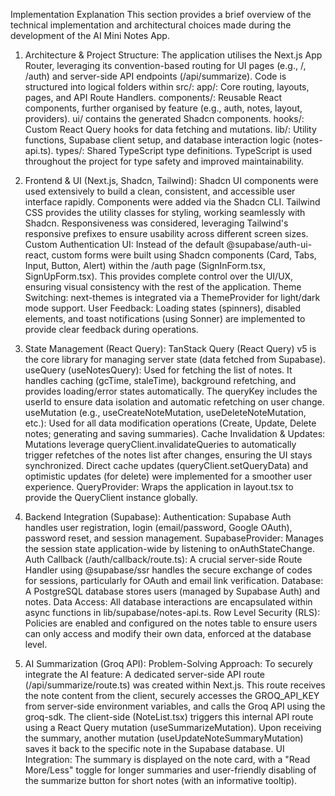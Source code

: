 Implementation Explanation
This section provides a brief overview of the technical implementation and architectural choices made during the development of the AI Mini Notes App.

1. Architecture & Project Structure:
The application utilises the Next.js App Router, leveraging its convention-based routing for UI pages (e.g., /, /auth) and server-side API endpoints (/api/summarize).
Code is structured into logical folders within src/:
app/: Core routing, layouts, pages, and API Route Handlers.
components/: Reusable React components, further organised by feature (e.g., auth, notes, layout, providers). ui/ contains the generated Shadcn components.
hooks/: Custom React Query hooks for data fetching and mutations.
lib/: Utility functions, Supabase client setup, and database interaction logic (notes-api.ts).
types/: Shared TypeScript type definitions.
TypeScript is used throughout the project for type safety and improved maintainability.

3. Frontend & UI (Next.js, Shadcn, Tailwind):
Shadcn UI components were used extensively to build a clean, consistent, and accessible user interface rapidly. Components were added via the Shadcn CLI.
Tailwind CSS provides the utility classes for styling, working seamlessly with Shadcn.
Responsiveness was considered, leveraging Tailwind's responsive prefixes to ensure usability across different screen sizes.
Custom Authentication UI: Instead of the default @supabase/auth-ui-react, custom forms were built using Shadcn components (Card, Tabs, Input, Button, Alert) within the /auth page (SignInForm.tsx, SignUpForm.tsx). This provides complete control over the UI/UX, ensuring visual consistency with the rest of the application.
Theme Switching: next-themes is integrated via a ThemeProvider for light/dark mode support.
User Feedback: Loading states (spinners), disabled elements, and toast notifications (using Sonner) are implemented to provide clear feedback during operations.
4. State Management (React Query):
TanStack Query (React Query) v5 is the core library for managing server state (data fetched from Supabase).
useQuery (useNotesQuery): Used for fetching the list of notes. It handles caching (gcTime, staleTime), background refetching, and provides loading/error states automatically. The queryKey includes the userId to ensure data isolation and automatic refetching on user change.
useMutation (e.g., useCreateNoteMutation, useDeleteNoteMutation, etc.): Used for all data modification operations (Create, Update, Delete notes; generating and saving summaries).
Cache Invalidation & Updates: Mutations leverage queryClient.invalidateQueries to automatically trigger refetches of the notes list after changes, ensuring the UI stays synchronized. Direct cache updates (queryClient.setQueryData) and optimistic updates (for delete) were implemented for a smoother user experience.
QueryProvider: Wraps the application in layout.tsx to provide the QueryClient instance globally.
5. Backend Integration (Supabase):
Authentication: Supabase Auth handles user registration, login (email/password, Google OAuth), password reset, and session management.
SupabaseProvider: Manages the session state application-wide by listening to onAuthStateChange.
Auth Callback (/auth/callback/route.ts): A crucial server-side Route Handler using @supabase/ssr handles the secure exchange of codes for sessions, particularly for OAuth and email link verification.
Database: A PostgreSQL database stores users (managed by Supabase Auth) and notes.
Data Access: All database interactions are encapsulated within async functions in lib/supabase/notes-api.ts.
Row Level Security (RLS): Policies are enabled and configured on the notes table to ensure users can only access and modify their own data, enforced at the database level.

6. AI Summarization (Groq API):
Problem-Solving Approach: To securely integrate the AI feature:
A dedicated server-side API route (/api/summarize/route.ts) was created within Next.js.
This route receives the note content from the client, securely accesses the GROQ_API_KEY from server-side environment variables, and calls the Groq API using the groq-sdk.
The client-side (NoteList.tsx) triggers this internal API route using a React Query mutation (useSummarizeMutation).
Upon receiving the summary, another mutation (useUpdateNoteSummaryMutation) saves it back to the specific note in the Supabase database.
UI Integration: The summary is displayed on the note card, with a "Read More/Less" toggle for longer summaries and user-friendly disabling of the summarize button for short notes (with an informative tooltip).
